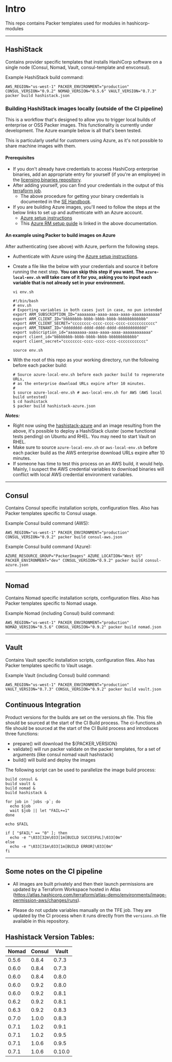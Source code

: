 # Intro
This repo contains Packer templates used for modules in hashicorp-modules

---

## HashiStack
Contains provider specific templates that installs HashiCorp software on a single node (Consul, Nomad, Vault, consul-template and envconsul).

Example HashiStack build command:

```
AWS_REGION="us-west-1" PACKER_ENVIRONMENT="production" CONSUL_VERSION="0.9.2" NOMAD_VERSION="0.5.6" VAULT_VERSION="0.7.3" packer build hashistack.json
```

### Building HashiStack images locally (outside of the CI pipeline)
This is a workflow that's designed to allow you to trigger local builds of enterprise or OSS Packer images. This functionality is currently under development. The Azure example below is all that's been tested.

This is particularly useful for customers using Azure, as it's not possible to share machine images with them.

#### Prerequisites
- If you don't already have credentials to access HashiCorp enterprise binaries, add an appropriate entry for yourself (if you're an employee) in the [licensing binaries repository](https://github.com/hashicorp/licensing-binaries).
- After adding yourself, you can find your credentials in the output of this [terraform job](https://tfe.hashicorp.engineering/terraform/licensing/environments/binaries/changes/runs).
  - The above procedure for getting your binary credentials is documented in the [SE Handbook](https://docs.google.com/document/d/1lRYgJMIGejYbaxTpZmc3hnbj7aWRg7dFXCN3_x87mYQ/edit#heading=h.6blw4fxx8vz1).
- If you are building Azure images, you'll need to follow the steps at the below links to set up and authenticate with an Azure account.
  - [Azure setup instructions](https://github.com/tdsacilowski/azure-consul/blob/master/README.md#deployment-prerequisites)
  - This [Azure RM setup guide](https://www.terraform.io/docs/providers/azurerm/index.html) is linked in the above documentation.

#### An example using Packer to build images on Azure
After authenticating (see above) with Azure, perform the following steps.

- Authenticate with Azure using the [Azure setup instructions](https://github.com/tdsacilowski/azure-consul/blob/master/README.md#deployment-prerequisites).
- Create a file like the below with your credentials and source it before running the next step.
  **You can skip this step if you want. The `azure-local-env.sh` will take care of it for you, asking you to input each variable that is not already set in your environment.**

  ```
  vi env.sh
  ```

  ```
  #!/bin/bash
  # env.sh
  # Exporting variables in both cases just in case, no pun intended
  export ARM_SUBSCRIPTION_ID="aaaaaaaa-aaaa-aaaa-aaaa-aaaaaaaaaaaa"
  export ARM_CLIENT_ID="bbbbbbbb-bbbb-bbbb-bbbb-bbbbbbbbbbbb"
  export ARM_CLIENT_SECRET="cccccccc-cccc-cccc-cccc-cccccccccccc"
  export ARM_TENANT_ID="dddddddd-dddd-dddd-dddd-dddddddddddd"
  export subscription_id="aaaaaaaa-aaaa-aaaa-aaaa-aaaaaaaaaaaa"
  export client_id="bbbbbbbb-bbbb-bbbb-bbbb-bbbbbbbbbbbb"
  export client_secret="cccccccc-cccc-cccc-cccc-cccccccccccc"
  ```

  ```
  source env.sh
  ```


- With the root of this repo as your working directory, run the following before each packer build:
  ```
  # Source azure-local-env.sh before each packer build to regenerate URLs,
  # as the enterprise download URLs expire after 10 minutes.
  #
  $ source azure-local-env.sh # aws-local-env.sh for AWS (AWS local build untested)
  $ cd hashistack
  $ packer build hashistack-azure.json
  ```

***Notes:***
- Right now using the [hashistack-azure](https://github.com/hashicorp-guides/hashistack/tree/chad_hashistack_azure/terraform-azure) and an image resulting from the above, it's possible to deploy a HashiStack cluster (some functional tests pending) on Ubuntu and RHEL. You may need to start Vault on RHEL.
- Make sure to source `azure-local-env.sh` or `aws-local-env.sh` before each packer build as the AWS enterprise download URLs expire after 10 minutes.
- If someone has time to test this process on an AWS build, it would help. Mainly, I suspect the AWS credential variables to download binaries will conflict with local AWS credential environment variables.

---

## Consul
Contains Consul specific installation scripts, configuration files.  Also has Packer templates specific to Consul usage.

Example Consul build command (AWS):

```
AWS_REGION="us-west-1" PACKER_ENVIRONMENT="production" CONSUL_VERSION="0.9.2" packer build consul-aws.json
```

Example Consul build command (Azure):

```
AZURE_RESOURCE_GROUP="PackerImages" AZURE_LOCATION="West US" PACKER_ENVIRONMENT="dev" CONSUL_VERSION="0.9.2" packer build consul-azure.json
```

---

## Nomad
Contains Nomad specific installation scripts, configuration files.  Also has Packer templates specific to Nomad usage.


Example Nomad (including Consul) build command:

```
AWS_REGION="us-west-1" PACKER_ENVIRONMENT="production" NOMAD_VERSION="0.5.6" CONSUL_VERSION="0.9.2" packer build nomad.json
```

---

## Vault
Contains Vault specific installation scripts, configuration files.  Also has Packer templates specific to Vault usage.

Example Vault (including Consul) build command:

```
AWS_REGION="us-west-1" PACKER_ENVIRONMENT="production" VAULT_VERSION="0.7.3" CONSUL_VERSION="0.9.2" packer build vault.json
```

## Continuous Integration
Product versions for the builds are set on the versions.sh file. This file should be sourced at the start of the CI Build process.
The ci-functions.sh file should be sourced at the start of the CI Build process and introduces three functions:
- prepare() will download the ${PACKER_VERSION}
- validate() will run packer validate on the packer templates, for a set of arguments (like consul nomad vault hashistack)
- build() will build and deploy the images

The following script can be used to parallelize the image build process:

```
build consul &
build vault &
build nomad &
build hashistack &

for job in `jobs -p`; do
  echo $job
  wait $job || let "FAIL+=1"
done

echo $FAIL

if [ "$FAIL" == "0" ]; then
  echo -e "\033[32m\033[1m[BUILD SUCCESFUL]\033[0m"
else
  echo -e "\033[31m\033[1m[BUILD ERROR]\033[0m"
fi
```

---

## Some notes on the CI pipeline

- All images are built privately and then their launch permissions are updated by a Terraform Workspace hosted in Atlas (https://atlas.hashicorp.com/terraform/atlas-demo/environments/image-permission-aws/changes/runs).

- Please do not update variables manually on the TFE job. They are updated by the CI process when it runs directly from the `versions.sh` file available in this repository.

## Hashistack Version Tables:

| Nomad | Consul | Vault  |
|-------|--------|--------|
| 0.5.6 | 0.8.4  | 0.7.3  |
| 0.6.0 | 0.8.4  | 0.7.3  |
| 0.6.0 | 0.8.4  | 0.8.0  |
| 0.6.0 | 0.9.2  | 0.8.0  |
| 0.6.0 | 0.9.2  | 0.8.1  |
| 0.6.2 | 0.9.2  | 0.8.1  |
| 0.6.3 | 0.9.2  | 0.8.3  |
| 0.7.0 | 1.0.0  | 0.8.3  |
| 0.7.1 | 1.0.2  | 0.9.1  |
| 0.7.1 | 1.0.2  | 0.9.5  |
| 0.7.1 | 1.0.6  | 0.9.5  |
| 0.7.1 | 1.0.6  | 0.10.0 |
